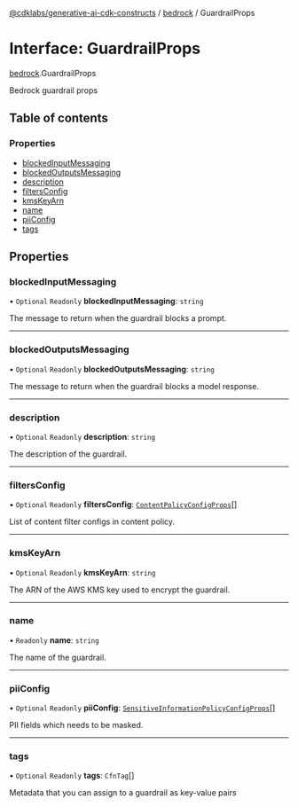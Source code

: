 [@cdklabs/generative-ai-cdk-constructs](../README.md) / [bedrock](../modules/bedrock.md) / GuardrailProps

# Interface: GuardrailProps

[bedrock](../modules/bedrock.md).GuardrailProps

Bedrock guardrail props

## Table of contents

### Properties

- [blockedInputMessaging](bedrock.GuardrailProps.md#blockedinputmessaging)
- [blockedOutputsMessaging](bedrock.GuardrailProps.md#blockedoutputsmessaging)
- [description](bedrock.GuardrailProps.md#description)
- [filtersConfig](bedrock.GuardrailProps.md#filtersconfig)
- [kmsKeyArn](bedrock.GuardrailProps.md#kmskeyarn)
- [name](bedrock.GuardrailProps.md#name)
- [piiConfig](bedrock.GuardrailProps.md#piiconfig)
- [tags](bedrock.GuardrailProps.md#tags)

## Properties

### blockedInputMessaging

• `Optional` `Readonly` **blockedInputMessaging**: `string`

The message to return when the guardrail blocks a prompt.

___

### blockedOutputsMessaging

• `Optional` `Readonly` **blockedOutputsMessaging**: `string`

The message to return when the guardrail blocks a model response.

___

### description

• `Optional` `Readonly` **description**: `string`

The description of the guardrail.

___

### filtersConfig

• `Optional` `Readonly` **filtersConfig**: [`ContentPolicyConfigProps`](bedrock.ContentPolicyConfigProps.md)[]

List of content filter configs in content policy.

___

### kmsKeyArn

• `Optional` `Readonly` **kmsKeyArn**: `string`

The ARN of the AWS KMS key used to encrypt the guardrail.

___

### name

• `Readonly` **name**: `string`

The name of the guardrail.

___

### piiConfig

• `Optional` `Readonly` **piiConfig**: [`SensitiveInformationPolicyConfigProps`](bedrock.SensitiveInformationPolicyConfigProps.md)[]

PII fields which needs to be masked.

___

### tags

• `Optional` `Readonly` **tags**: `CfnTag`[]

Metadata that you can assign to a guardrail as key-value pairs
